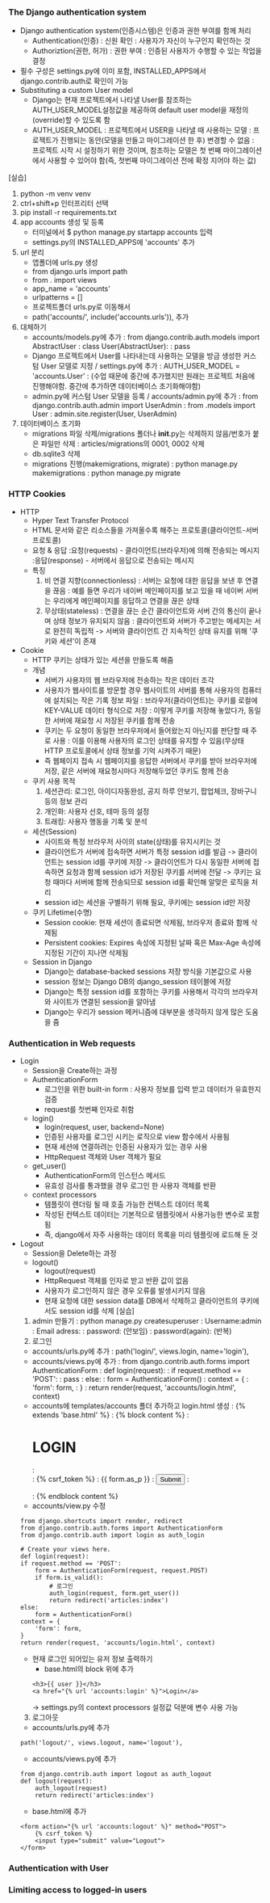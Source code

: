 ### The Django authentication system
- Django authentication system(인증시스템)은 인증과 권한 부여를 함께 처리
    - Authentication(인증)
    : 신원 확인
    : 사용자가 자신이 누구인지 확인하는 것
    - Authoriztion(권한, 허가)
    : 권한 부여
    : 인증된 사용자가 수행할 수 있는 작업을 결정
- 필수 구성은 settings.py에 이미 포함, INSTALLED_APPS에서 django.contrib.auth로 확인이 가능
- Substituting a custom User model
    - Django는 현재 프로젝트에서 나타낼 User를 참조하는 AUTH_USER_MODEL설정값을 제공하여 default user model을 재정의(override)할 수 있도록 함
    - AUTH_USER_MODEL
    : 프로젝트에서 USER을 나타낼 때 사용하는 모델
    : 프로젝트가 진행되는 동안(모델을 만들고 마이그레이션 한 후) 변경할 수 없음
    : 프로젝트 시작 시 설정하기 위한 것이며, 참조하는 모델은 첫 번째 마이그레이션에서 사용할 수 있어야 함(즉, 첫번째 마이그레이션 전에 확정 지어야 하는 값)
        

[실습]
1. python -m venv venv
2. ctrl+shift+p 인터프리터 선택
3. pip install -r requirements.txt
4. app accounts 생성 및 등록
    - 터미널에서 $ python manage.py startapp accounts 입력
    - settings.py의 INSTALLED_APPS에 'accounts' 추가
5. url 분리
    - 앱폴더에 urls.py 생성
    - from django.urls import path
    - from . import views
    - app_name = 'accounts'
    - urlpatterns = []
    - 프로젝트폴더 urls.py로 이동해서
    - path('accounts/', include('accounts.urls')), 추가
6. 대체하기
    - accounts/models.py에 추가
    : from django.contrib.auth.models import AbstractUser
    : class User(AbstractUser):
    :   pass
    - Django 프로젝트에서 User를 나타내는데 사용하는 모델을 방금 생성한 커스텀 User 모델로 지정 / settings.py에 추가
    : AUTH_USER_MODEL = 'accounts.User'
    : (수업 때문에 중간에 추가했지만 원래는 프로젝트 처음에 진행해야함. 중간에 추가하면 데이터베이스 초기화해야함)
    - admin.py에 커스텀 User 모델을 등록 / accounts/admin.py에 추가
    : from django.contrib.auth.admin import UserAdmin
    : from .models import User
    : admin.site.register(User, UserAdmin)
7. 데이터베이스 초기화
    - migrations 파일 삭제/migrations 폴더나 __init__.py는 삭제하지 않음/번호가 붙은 파일만 삭제
    : articles/migrations의 0001, 0002 삭제
    - db.sqlite3 삭제
    - migrations 진행(makemigrations, migrate)
    : python manage.py makemigrations
    : python manage.py migrate


### HTTP Cookies
- HTTP
    - Hyper Text Transfer Protocol
    - HTML 문서와 같은 리소스들을 가져올수록 해주는 프로토콜(클라이언트-서버 프로토콜)
    - 요청 & 응답
    :요청(requests) - 클라이언트(브라우저)에 의해 전송되는 메시지
    :응답(response) - 서버에서 응답으로 전송되는 메시지
    - 특징
        1. 비 연결 지향(connectionless)
        : 서버는 요청에 대한 응답을 보낸 후 연결을 끊음
        : 예를 들면 우리가 네이버 메인페이지를 보고 있을 때 네이버 서버는 우리에게 메인페이지를 응답하고 연결을 끊은 상태
        2. 무상태(stateless)
        : 연결을 끊는 순간 클라이언트와 서버 간의 통신이 끝나며 상태 정보가 유지되지 않음
        : 클라이언트와 서버가 주고받는 메세지는 서로 완전히 독립적
        -> 서버와 클라이언트 간 지속적인 상태 유지를 위해 '쿠키와 세션'이 존재
- Cookie
    - HTTP 쿠키는 상태가 있는 세션을 만들도록 해줌
    - 개념
        - 서버가 사용자의 웹 브라우저에 전송하는 작은 데이터 조각
        - 사용자가 웹사이트를 방문할 경우 웹사이트의 서버를 통해 사용자의 컴퓨터에 설치되는 작은 기록 정보 파일
        : 브라우저(클라이언트)는 쿠키를 로컬에 KEY-VALUE 데이터 형식으로 저장
        : 이렇게 쿠키를 저장해 놓았다가, 동일한 서버에 재요청 시 저장된 쿠키를 함께 전송
        - 쿠키는 두 요청이 동일한 브라우저에서 들어왔는지 아닌지를 판단할 때 주로 사용
        : 이를 이용해 사용자의 로그인 상태를 유지할 수 있음(무상태 HTTP 프로토콜에서 상태 정보를 기억 시켜주기 때문)
        - 즉 웹페이지 접속 시 웹페이지를 응답한 서버에서 쿠키를 받아 브라우저에 저장, 같은 서버에 재요청시마다 저장해두었던 쿠키도 함께 전송
    - 쿠키 사용 목적
        1. 세션관리: 로그인, 아이디자동완성, 공지 하루 안보기, 팝업체크, 장바구니 등의 정보 관리
        2. 개인화: 사용자 선호, 테마 등의 설정
        3. 트래킹: 사용자 행동을 기록 및 분석
    - 세션(Session)
        - 사이트와 특정 브라우저 사이의 state(상태)를 유지시키는 것
        - 클라이언트가 서버에 접속하면 서버가 특정 session id를 발급
        -> 클라이언트는 session id를 쿠키에 저장
        -> 클라이언트가 다시 동일한 서버에 접속하면 요청과 함께 session id가 저장된 쿠키를 서버에 전달
        -> 쿠키는 요청 때마다 서버에 함께 전송되므로 session id를 확인해 알맞은 로직을 처리
        - session id는 세션을 구별하기 위해 필요, 쿠키에는 session id만 저장
    - 쿠키 Lifetime(수명)
        - Session cookie: 현재 세션이 종료되면 삭제됨, 브라우저 종료와 함께 삭제됨
        - Persistent cookies: Expires 속성에 지정된 날짜 혹은 Max-Age 속성에 지정된 기간이 지나면 삭제됨
    - Session in Django
        - Django는 database-backed sessions 저장 방식을 기본값으로 사용
        - session 정보는 Django DB의 django_session 테이블에 저장
        - Django는 특정 session id를 포함하는 쿠키를 사용해서 각각의 브라우저와 사이트가 연결된 session을 알아냄
        - Django는 우리가 session 메커니즘에 대부분을 생각하지 않게 많은 도움을 줌

### Authentication in Web requests
- Login
    - Session을 Create하는 과정
    - AuthenticationForm
        - 로그인을 위한 built-in form
        : 사용자 정보를 입력 받고 데이터가 유효한지 검증
        - request를 첫번째 인자로 취함
    - login()
        - login(request, user, backend=None)
        - 인증된 사용자를 로그인 시키는 로직으로 view 함수에서 사용됨
        - 현재 세션에 연결하려는 인증된 사용자가 있는 경우 사용
        - HttpRequest 객체와 User 객체가 필요
    - get_user()
        - AuthenticationForm의 인스턴스 메서드
        - 유효성 검사를 통과했을 경우 로그인 한 사용자 객체를 반환
    - context processors
        - 템플릿이 렌더링 될 때 호출 가능한 컨텍스트 데이터 목록
        - 작성된 컨텍스트 데이터는 기본적으로 템플릿에서 사용가능한 변수로 포함됨
        - 즉, django에서 자주 사용하는 데이터 목록을 미리 템플릿에 로드해 둔 것
- Logout
    - Session을 Delete하는 과정
    - logout()
        - logout(request)
        - HttpRequest 객체를 인자로 받고 반환 값이 없음
        - 사용자가 로그인하지 않은 경우 오류를 발생시키지 않음
        - 현재 요청에 대한 session data를 DB에서 삭제하고 클라이언트의 쿠키에서도 session id를 삭제
[실습]
    1. admin 만들기
    : python manage.py createsuperuser
    : Username:admin
    : Email adress:
    : password: (안보임)
    : password(again): (반복)
    2. 로그인
    - accounts/urls.py에 추가
    : path('login/', views.login, name='login'),
    - accounts/views.py에 추가
    : from django.contrib.auth.forms import AuthenticationForm
    : def login(request):
    :   if request.method == 'POST':
    :       pass
    : else:
    :    form = AuthenticationForm()
    : context = {
    :     'form': form,
    : }
    : return render(request, 'accounts/login.html', context)
    - accounts에 templates/accounts 폴더 추가하고 login.html 생성
    : {% extends 'base.html' %}
    : {% block content %}
    :   <h1>LOGIN</h1>
    :   <form action="{% url 'accounts:login' %}" method="POST">
    :       {% csrf_token %}
    :       {{ form.as_p }}
    :       <input type="submit">
    :   </form>
    : {% endblock content %}
    - accounts/view.py 수정
    ```
    from django.shortcuts import render, redirect
    from django.contrib.auth.forms import AuthenticationForm
    from django.contrib.auth import login as auth_login

    # Create your views here.
    def login(request):
    if request.method == 'POST':
        form = AuthenticationForm(request, request.POST)
        if form.is_valid():
            # 로그인
            auth_login(request, form.get_user())
            return redirect('articles:index')
    else:
        form = AuthenticationForm()
    context = {
        'form': form,
    }
    return render(request, 'accounts/login.html', context)
    ```
    - 현재 로그인 되어있는 유저 정보 출력하기
        - base.html의 block 위에 추가
        ```
        <h3>{{ user }}</h3>
        <a href="{% url 'accounts:login' %}">Login</a>
        ``` 
        -> settings.py의 context processors 설정값 덕분에 변수 사용 가능
    3. 로그아웃
    - accounts/urls.py에 추가
    ```
    path('logout/', views.logout, name='logout'),
    ```
    - accounts/views.py에 추가
    ```
    from django.contrib.auth import logout as auth_logout
    def logout(request):
        auth_logout(request)
        return redirect('articles:index')
    ```
    - base.html에 추가
    ```
    <form action="{% url 'accounts:logout' %}" method="POST">
        {% csrf_token %}
        <input type="submit" value="Logout">
    </form>
    ```

### Authentication with User

### Limiting access to logged-in users